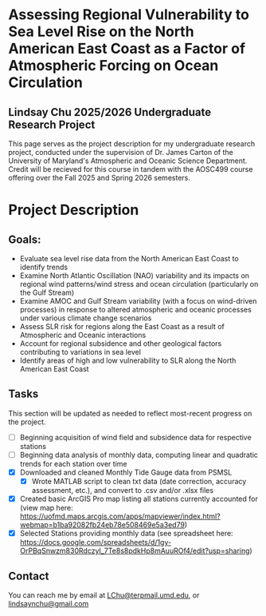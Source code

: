 # Assessing Regional Vulnerability to Sea Level Rise on the North American East Coast as a Factor of Atmospheric Forcing on Ocean Circulation
## Lindsay Chu 2025/2026 Undergraduate Research Project
This page serves as the project description for my undergraduate research project, conducted under the supervision of Dr. James Carton of the University of Maryland's Atmospheric and Oceanic Science Department. Credit will be recieved for this course in tandem with the AOSC499 course offering over the Fall 2025 and Spring 2026 semesters. 

# Project Description
## Goals:
- Evaluate sea level rise data from the North American East Coast to identify trends
- Examine North Atlantic Oscillation (NAO) variability and its impacts on regional wind patterns/wind stress and ocean circulation (particularly on the Gulf Stream)
- Examine AMOC and Gulf Stream variability (with a focus on wind-driven processes) in response to altered atmospheric and oceanic processes under various climate change scenarios
- Assess SLR risk for regions along the East Coast as a result of Atmospheric and Oceanic interactions 
- Account for regional subsidence and other geological factors contributing to variations in sea level
- Identify areas of high and low vulnerability to SLR along the North American East Coast 

## Tasks
This section will be updated as needed to reflect most-recent progress on the project.
- [ ] Beginning acquisition of wind field and subsidence data for respective stations
- [ ] Beginning data analysis of monthly data, computing linear and quadratic trends for each station over time
- [x] Downloaded and cleaned Monthly Tide Gauge data from PSMSL
  - [x] Wrote MATLAB script to clean txt data (date correction, accuracy assessment, etc.), and convert to .csv and/or .xlsx files
- [x] Created basic ArcGIS Pro map listing all stations currently accounted for (view map here: https://uofmd.maps.arcgis.com/apps/mapviewer/index.html?webmap=b1ba92082fb24eb78e508469e5a3ed79)
- [x] Selected Stations providing monthly data (see spreadsheet here: https://docs.google.com/spreadsheets/d/1gy-OrPBqSnwzm830RdczyI_7Te8s8pdkHp8mAuuROf4/edit?usp=sharing)

## Contact
You can reach me by email at LChu@terpmail.umd.edu, or lindsaynchu@gmail.com
